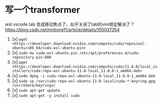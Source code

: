 # 写一个transformer

wsl vscode tab 变成移动焦点了，似乎关闭了tab的vim绑定解决了？
<https://blog.csdn.net/mrbone11/article/details/100037354>

1. [x] ```wget <https://developer.download.nvidia.com/compute/cuda/repos/wsl-ubuntu/x86_64/cuda-wsl-ubuntu.pin>```
1. [x] ```sudo mv cuda-wsl-ubuntu.pin /etc/apt/preferences.d/cuda-repository-pin-600```
1. [x] ```wget <https://developer.download.nvidia.com/compute/cuda/11.8.0/local_installers/cuda-repo-wsl-ubuntu-11-8-local_11.8.0-1_amd64.deb>```
1. [x] ```sudo dpkg -i cuda-repo-wsl-ubuntu-11-8-local_11.8.0-1_amd64.deb```
1. [x] ```sudo cp /var/cuda-repo-wsl-ubuntu-11-8-local/cuda-*-keyring.gpg /usr/share/keyrings/```
1. [x] ```sudo apt-get update```
1. [x] ```sudo apt-get -y install cuda```
